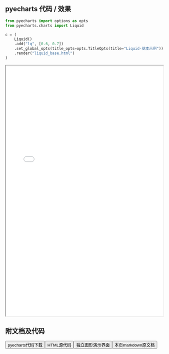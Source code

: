 
## pyecharts 代码 / 效果

```python
from pyecharts import options as opts
from pyecharts.charts import Liquid

c = (
    Liquid()
    .add("lq", [0.6, 0.7])
    .set_global_opts(title_opts=opts.TitleOpts(title="Liquid-基本示例"))
    .render("liquid_base.html")
)

```

<iframe width="100%" height="800px" src="/pyecharts/Liquid/liquid_base.html"></iframe>

## 附文档及代码

<a href="https://cdn.jsdelivr.net/gh/wfy-belief/python/docs/pyecharts/Liquid/liquid_base.py"><button class="mybutton">pyecharts代码下载</button></a><a href="https://cdn.jsdelivr.net/gh/wfy-belief/python/docs/pyecharts/Liquid/liquid_base.html"><button class="mybutton">HTML源代码</button></a><a href="https://python.wfyblog.cn/pyecharts/Liquid/liquid_base.html"><button class="mybutton">独立图形演示界面</button></a><a href="https://cdn.jsdelivr.net/gh/wfy-belief/python/docs/pyecharts/Liquid/liquid_base.md"><button class="mybutton">本页markdown原文档</button></a>